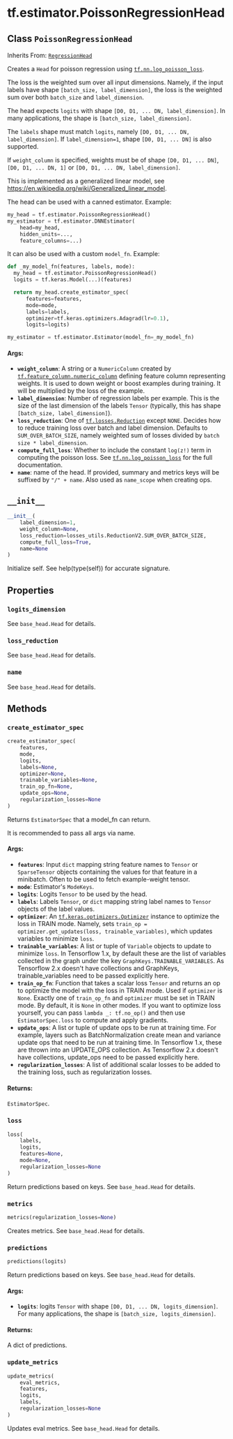 <div itemscope itemtype="http://developers.google.com/ReferenceObject">
<meta itemprop="name" content="tf.estimator.PoissonRegressionHead" />
<meta itemprop="path" content="Stable" />
<meta itemprop="property" content="logits_dimension"/>
<meta itemprop="property" content="loss_reduction"/>
<meta itemprop="property" content="name"/>
<meta itemprop="property" content="__init__"/>
<meta itemprop="property" content="create_estimator_spec"/>
<meta itemprop="property" content="loss"/>
<meta itemprop="property" content="metrics"/>
<meta itemprop="property" content="predictions"/>
<meta itemprop="property" content="update_metrics"/>
</div>

# tf.estimator.PoissonRegressionHead

## Class `PoissonRegressionHead`

Inherits From: [`RegressionHead`](../../tf/estimator/RegressionHead.md)

Creates a `Head` for poisson regression using <a href="../../tf/nn/log_poisson_loss.md"><code>tf.nn.log_poisson_loss</code></a>.

The loss is the weighted sum over all input dimensions. Namely, if the input
labels have shape `[batch_size, label_dimension]`, the loss is the weighted
sum over both `batch_size` and `label_dimension`.

The head expects `logits` with shape `[D0, D1, ... DN, label_dimension]`.
In many applications, the shape is `[batch_size, label_dimension]`.

The `labels` shape must match `logits`, namely
`[D0, D1, ... DN, label_dimension]`. If `label_dimension=1`, shape
`[D0, D1, ... DN]` is also supported.

If `weight_column` is specified, weights must be of shape
`[D0, D1, ... DN]`, `[D0, D1, ... DN, 1]` or
`[D0, D1, ... DN, label_dimension]`.

This is implemented as a generalized linear model, see
https://en.wikipedia.org/wiki/Generalized_linear_model.

The head can be used with a canned estimator. Example:

```python
my_head = tf.estimator.PoissonRegressionHead()
my_estimator = tf.estimator.DNNEstimator(
    head=my_head,
    hidden_units=...,
    feature_columns=...)
```

It can also be used with a custom `model_fn`. Example:

```python
def _my_model_fn(features, labels, mode):
  my_head = tf.estimator.PoissonRegressionHead()
  logits = tf.keras.Model(...)(features)

  return my_head.create_estimator_spec(
      features=features,
      mode=mode,
      labels=labels,
      optimizer=tf.keras.optimizers.Adagrad(lr=0.1),
      logits=logits)

my_estimator = tf.estimator.Estimator(model_fn=_my_model_fn)
```

#### Args:

* <b>`weight_column`</b>: A string or a `NumericColumn` created by
    <a href="../../tf/feature_column/numeric_column.md"><code>tf.feature_column.numeric_column</code></a> defining feature column representing
    weights. It is used to down weight or boost examples during training. It
    will be multiplied by the loss of the example.
* <b>`label_dimension`</b>: Number of regression labels per example. This is the size
    of the last dimension of the labels `Tensor` (typically, this has shape
    `[batch_size, label_dimension]`).
* <b>`loss_reduction`</b>: One of <a href="../../tf/losses/Reduction.md"><code>tf.losses.Reduction</code></a> except `NONE`. Decides how to
    reduce training loss over batch and label dimension. Defaults to
    `SUM_OVER_BATCH_SIZE`, namely weighted sum of losses divided by
    `batch size * label_dimension`.
* <b>`compute_full_loss`</b>: Whether to include the constant `log(z!)` term in
    computing the poisson loss. See <a href="../../tf/nn/log_poisson_loss.md"><code>tf.nn.log_poisson_loss</code></a> for the full
    documentation.
* <b>`name`</b>: name of the head. If provided, summary and metrics keys will be
    suffixed by `"/" + name`. Also used as `name_scope` when creating ops.

<h2 id="__init__"><code>__init__</code></h2>

``` python
__init__(
    label_dimension=1,
    weight_column=None,
    loss_reduction=losses_utils.ReductionV2.SUM_OVER_BATCH_SIZE,
    compute_full_loss=True,
    name=None
)
```

Initialize self.  See help(type(self)) for accurate signature.



## Properties

<h3 id="logits_dimension"><code>logits_dimension</code></h3>

See `base_head.Head` for details.

<h3 id="loss_reduction"><code>loss_reduction</code></h3>

See `base_head.Head` for details.

<h3 id="name"><code>name</code></h3>

See `base_head.Head` for details.



## Methods

<h3 id="create_estimator_spec"><code>create_estimator_spec</code></h3>

``` python
create_estimator_spec(
    features,
    mode,
    logits,
    labels=None,
    optimizer=None,
    trainable_variables=None,
    train_op_fn=None,
    update_ops=None,
    regularization_losses=None
)
```

Returns `EstimatorSpec` that a model_fn can return.

It is recommended to pass all args via name.

#### Args:

* <b>`features`</b>: Input `dict` mapping string feature names to `Tensor` or
    `SparseTensor` objects containing the values for that feature in a
    minibatch. Often to be used to fetch example-weight tensor.
* <b>`mode`</b>: Estimator's `ModeKeys`.
* <b>`logits`</b>: Logits `Tensor` to be used by the head.
* <b>`labels`</b>: Labels `Tensor`, or `dict` mapping string label names to `Tensor`
    objects of the label values.
* <b>`optimizer`</b>: An <a href="../../tf/keras/optimizers/Optimizer.md"><code>tf.keras.optimizers.Optimizer</code></a> instance to optimize the
    loss in TRAIN mode. Namely, sets `train_op = optimizer.get_updates(loss,
    trainable_variables)`, which updates variables to minimize `loss`.
* <b>`trainable_variables`</b>: A list or tuple of `Variable` objects to update to
    minimize `loss`. In Tensorflow 1.x, by default these are the list of
    variables collected in the graph under the key
    `GraphKeys.TRAINABLE_VARIABLES`. As Tensorflow 2.x doesn't have
    collections and GraphKeys, trainable_variables need to be passed
    explicitly here.
* <b>`train_op_fn`</b>: Function that takes a scalar loss `Tensor` and returns an op
    to optimize the model with the loss in TRAIN mode. Used if `optimizer`
    is `None`. Exactly one of `train_op_fn` and `optimizer` must be set in
    TRAIN mode. By default, it is `None` in other modes. If you want to
    optimize loss yourself, you can pass `lambda _: tf.no_op()` and then use
    `EstimatorSpec.loss` to compute and apply gradients.
* <b>`update_ops`</b>: A list or tuple of update ops to be run at training time. For
    example, layers such as BatchNormalization create mean and variance
    update ops that need to be run at training time. In Tensorflow 1.x,
    these are thrown into an UPDATE_OPS collection. As Tensorflow 2.x
    doesn't have collections, update_ops need to be passed explicitly here.
* <b>`regularization_losses`</b>: A list of additional scalar losses to be added to
    the training loss, such as regularization losses.


#### Returns:

`EstimatorSpec`.

<h3 id="loss"><code>loss</code></h3>

``` python
loss(
    labels,
    logits,
    features=None,
    mode=None,
    regularization_losses=None
)
```

Return predictions based on keys. See `base_head.Head` for details.

<h3 id="metrics"><code>metrics</code></h3>

``` python
metrics(regularization_losses=None)
```

Creates metrics. See `base_head.Head` for details.

<h3 id="predictions"><code>predictions</code></h3>

``` python
predictions(logits)
```

Return predictions based on keys.  See `base_head.Head` for details.

#### Args:

* <b>`logits`</b>: logits `Tensor` with shape `[D0, D1, ... DN, logits_dimension]`.
    For many applications, the shape is `[batch_size, logits_dimension]`.


#### Returns:

A dict of predictions.

<h3 id="update_metrics"><code>update_metrics</code></h3>

``` python
update_metrics(
    eval_metrics,
    features,
    logits,
    labels,
    regularization_losses=None
)
```

Updates eval metrics. See `base_head.Head` for details.



